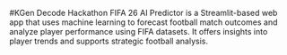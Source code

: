 #KGen Decode Hackathon
FIFA 26 AI Predictor is a Streamlit-based web app that uses machine learning to forecast football match outcomes and analyze player performance using FIFA datasets. 
It offers insights into player trends and supports strategic football analysis.
